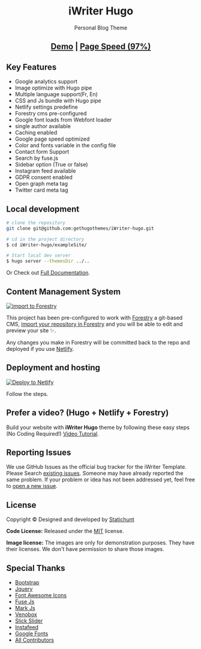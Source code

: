 
<h1 align=center>iWriter Hugo </h1>
<p align=center>Personal Blog Theme  </p>

<h2 align="center"><a target="_blank" href="https://demo.statichunt.com/iwriter-hugo/" rel="nofollow">Demo</a> | <a  target="_blank" href="https://pagespeed.web.dev/report?url=https%3A%2F%2Fdemo.statichunt.com%2Fiwriter-hugo%2F&form_factor=desktop">Page Speed (97%)</a> </h2>


## Key Features

- Google analytics  support
- Image optimize with Hugo pipe
- Multiple language support(Fr, En)
- CSS and Js bundle with Hugo pipe
- Netlify settings predefine
- Forestry cms pre-configured
- Google font loads from Webfont loader
- single author available
- Caching enabled
- Google page speed optimized
- Color and fonts variable in the config file
- Contact form Support
- Search by fuse.js
- Sidebar option (True or false)
- Instagram feed available
- GDPR consent enabled
- Open graph meta tag
- Twitter card meta tag

## Local development

```bash
# clone the repository
git clone git@github.com:gethugothemes/iWriter-hugo.git

# cd in the project directory
$ cd iWriter-hugo/exampleSite/

# Start local dev server
$ hugo server --themesDir ../..
```

Or Check out [Full Documentation](https://docs.gethugothemes.com/iWriter/?ref=github).

## Content Management System

[![import to
Forestry](https://assets.forestry.io/import-to-forestryK.svg)](https://app.forestry.io/quick-start?repo=gethugothemes/iWriter-hugo&engine=hugo&version=0.88.1)

This project has been pre-configured to work with [Forestry](https://forestry.io) a git-based CMS, [import your
repository in Forestry](https://app.forestry.io/quick-start?repo=gethugothemes/iWriter-hugo&engine=hugo&version=0.88.1) and
you will be able to edit and preview your site ✨.

Any changes you make in Forestry will be committed back to the repo and deployed if you use [Netlify](#netlify).

## Deployment and hosting

[![Deploy to
Netlify](https://www.netlify.com/img/deploy/button.svg)](https://app.netlify.com/start/deploy?repository=https://github.com/gethugothemes/iWriter-hugo)

Follow the steps.

## Prefer a video? (Hugo + Netlify + Forestry)

Build your website with **iWriter Hugo** theme by following these easy steps (No Coding Required!)
[Video Tutorial](https://youtu.be/ResipmZmpDU).

<!-- reporting issue -->
## Reporting Issues

We use GitHub Issues as the official bug tracker for the iWriter Template. Please Search [existing
issues](https://github.com/gethugothemes/iWriter-hugo/issues). Someone may have already reported the same problem.
If your problem or idea has not been addressed yet, feel free to [open a new
issue](https://github.com/gethugothemes/iWriter-hugo/issues).

<!-- ## iWriter hugo theme Powered Websites

View all the websites powered by the iWriter Hugo theme [here](https://github.com/gethugothemes/iWriter-hugo/wiki/All-iWriter-Hugo-Powered-Websites). Want to submit your website powered by the iWriter Hugo theme? You can submit it [here](https://github.com/gethugothemes/iWriter-hugo/discussions/2). -->

<!-- licence -->
## License

Copyright &copy; Designed and developed by [Statichunt](https://statichunt.com)

**Code License:** Released under the [MIT](https://github.com/gethugothemes/iWriter-hugo/blob/master/LICENSE) license.

**Image license:** The images are only for demonstration purposes. They have their licenses. We don't have permission to
share those images.

<!-- resources -->
## Special Thanks

- [Bootstrap](https://getbootstrap.com)
- [Jquery](https://jquery.com)
- [Font Awesome Icons](https://fontawesome.com)
- [Fuse Js](https://fusejs.io)
- [Mark Js](https://markjs.io)
- [Venobox](https://veno.es/venobox)
- [Slick Slider](https://kenwheeler.github.io/slick/)
- [Instafeed](https://instafeedjs.com)
- [Google Fonts](https://fonts.google.com/)
- [All Contributors](https://github.com/gethugothemes/iWriter-hugo/graphs/contributors)
